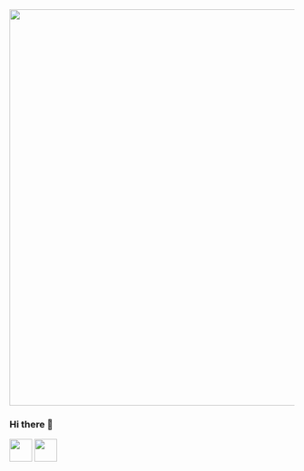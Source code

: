 <div background="red">
  <img src="https://user-images.githubusercontent.com/112807562/236687874-58a11219-bd44-4e17-bf9f-84a109696a7a.gif" height="700px" width="1300px"/>

### Hi there 👋

  <div display="flex">
    <img src="https://user-images.githubusercontent.com/112807562/236680897-78b3129a-0521-4adb-87d4-47979906fe58.png" height="40px" width="40px" "/>
    <img src="https://user-images.githubusercontent.com/112807562/236680901-d6eae4b9-7994-4cd5-af35-47f6d6eb48bc.png" height="40px" width="40px"/>
  <div>
</div>


<!--
**lucascide/lucascide** is a ✨ _special_ ✨ repository because its `README.md` (this file) appears on your GitHub profile.

Here are some ideas to get you started:

- 🔭 I’m currently working on ...
- 🌱 I’m currently learning ...
- 👯 I’m looking to collaborate on ...
- 🤔 I’m looking for help with ...
- 💬 Ask me about ...
- 📫 How to reach me: ...
- 😄 Pronouns: ...
- ⚡ Fun fact: ...
-->
